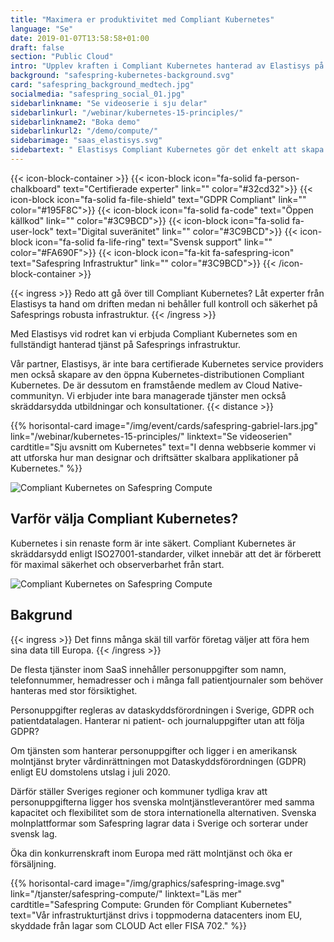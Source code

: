 ```yaml
---
title: "Maximera er produktivitet med Compliant Kubernetes"
language: "Se"
date: 2019-01-07T13:58:58+01:00
draft: false
section: "Public Cloud"
intro: "Upplev kraften i Compliant Kubernetes hanterad av Elastisys på Safesprings infrastruktur."
background: "safespring-kubernetes-background.svg"
card: "safespring_background_medtech.jpg"
socialmedia: "safespring_social_01.jpg"
sidebarlinkname: "Se videoserie i sju delar"
sidebarlinkurl: "/webinar/kubernetes-15-principles/"
sidebarlinkname2: "Boka demo"
sidebarlinkurl2: "/demo/compute/"
sidebarimage: "saas_elastisys.svg"
sidebartext: " Elastisys Compliant Kubernetes gör det enkelt att skapa kluster med hög regelefterlevnad, medan vi ser till att er infrastruktur är optimerad för era specifika behov."
---
```


{{< icon-block-container >}}
    {{< icon-block icon="fa-solid fa-person-chalkboard" text="Certifierade experter" link="" color="#32cd32">}}
    {{< icon-block icon="fa-solid fa-file-shield" text="GDPR Compliant" link="" color="#195F8C">}}
    {{< icon-block icon="fa-solid fa-code" text="Öppen källkod" link="" color="#3C9BCD">}}
    {{< icon-block icon="fa-solid fa-user-lock" text="Digital suveränitet" link="" color="#3C9BCD">}}
    {{< icon-block icon="fa-solid fa-life-ring" text="Svensk support" link="" color="#FA690F">}}
    {{< icon-block icon="fa-kit fa-safespring-icon" text="Safespring Infrastruktur" link="" color="#3C9BCD">}}
{{< /icon-block-container >}}

{{< ingress >}}
Redo att gå över till Compliant Kubernetes? Låt experter från Elastisys ta hand om driften medan ni behåller full kontroll och säkerhet på Safesprings robusta infrastruktur.
{{< /ingress >}}

Med Elastisys vid rodret kan vi erbjuda Compliant Kubernetes som en fullständigt hanterad tjänst på Safesprings infrastruktur.

Vår partner, Elastisys, är inte bara certifierade Kubernetes service providers men också skapare av den öppna Kubernetes-distributionen Compliant Kubernetes. De är dessutom en framstående medlem av Cloud Native-communityn. Vi erbjuder inte bara managerade tjänster men också skräddarsydda utbildningar och konsultationer.
{{< distance >}}

{{% horisontal-card image="/img/event/cards/safespring-gabriel-lars.jpg" link="/webinar/kubernetes-15-principles/" linktext="Se videoserien" cardtitle="Sju avsnitt om Kubernetes" text="I denna webbserie kommer vi att utforska hur man designar och driftsätter skalbara applikationer på Kubernetes." %}}

<!--
<div class="videoplayer">
  <div class="iframe-aspect-ratio iframe responsive-container">
    <div id="player">
    </div>
  </div>
  <script>
    var tag = document.createElement('script');
    tag.src = "https://www.youtube.com/iframe_api";
    var firstScriptTag = document.getElementsByTagName('script')[0];
    firstScriptTag.parentNode.insertBefore(tag, firstScriptTag);
    var player;
    function onYouTubeIframeAPIReady() {
      player = new YT.Player('player', {
        videoId: 'Ae2GVatxzS8',
        playerVars: {
          'modestbranding': 1,
          'iv_load_policy': 3
        },
      });
    }
    function setCurrentTime(slideNum) {
      var object = [ 0, 64, 253, 429, 579, 695, 814, 884, 950, 990, 1032 ];
      player.seekTo(object[slideNum]);
    }
  </script>
  <h3>Avsnitt</h3>
  <div class="playlist">
    <ul>
      <a href="javascript:void(0);" onclick="setCurrentTime(0)"><li>Intro <span>00:00</span></li></a>
      <a href="javascript:void(0);" onclick="setCurrentTime(1)"><li>Access control <span>01:04</span></li></a>
      <a href="javascript:void(0);" onclick="setCurrentTime(2)"><li>Logging <span>04:13</span></li></a>
      <a href="javascript:void(0);" onclick="setCurrentTime(3)"><li>Backup <span>07:09</span></li></a>
      <a href="javascript:void(0);" onclick="setCurrentTime(4)"><li>Continuous compliance <span>09:39</span></li></a>
      <a href="javascript:void(0);" onclick="setCurrentTime(5)"><li>Vulnerability management <span>11:35</span></li></a>
      <a href="javascript:void(0);" onclick="setCurrentTime(6)"><li>Intrusion detection <span>13:34</span></li></a>
      <a href="javascript:void(0);" onclick="setCurrentTime(7)"><li>Network security <span>14:44</span></li></a>
      <a href="javascript:void(0);" onclick="setCurrentTime(8)"><li>Use of cryptography <span>15:50</span></li></a>
      <a href="javascript:void(0);" onclick="setCurrentTime(9)"><li>Capacity management <span>16:30</span></li></a>
      <a href="javascript:void(0);" onclick="setCurrentTime(10)"><li>Sammanfattning <span>17:12</span></li></a>
    </ul>
  </div>
</div>
-->

![Compliant Kubernetes on Safespring Compute](/img/saas/elastisys-safespring-compliant-kubernetes-pyramid.svg)


## Varför välja Compliant Kubernetes?
Kubernetes i sin renaste form är inte säkert. Compliant Kubernetes är skräddarsydd enligt ISO27001-standarder, vilket innebär att det är förberett för maximal säkerhet och observerbarhet från start.

![Compliant Kubernetes on Safespring Compute](/img/saas/safespring-compliant-kubernetes-chart.svg)

## Bakgrund
{{< ingress >}}
Det finns många skäl till varför företag väljer att föra hem sina data till Europa.
{{< /ingress >}}

De flesta tjänster inom SaaS innehåller personuppgifter som namn, telefonnummer, hemadresser och i många fall patientjournaler som behöver hanteras med stor försiktighet.

Personuppgifter regleras av dataskyddsförordningen i Sverige, GDPR och patientdatalagen. Hanterar ni patient- och journaluppgifter utan att följa GDPR?

Om tjänsten som hanterar personuppgifter och ligger i en amerikansk molntjänst bryter vårdinrättningen mot Dataskyddsförordningen (GDPR) enligt EU domstolens utslag i juli 2020.

Därför ställer Sveriges regioner och kommuner tydliga krav att personuppgifterna ligger hos svenska molntjänstleverantörer med samma kapacitet och flexibilitet som de stora internationella alternativen. Svenska molnplattformar som Safespring lagrar data i Sverige och sorterar under svensk lag.

Öka din konkurrenskraft inom Europa med rätt molntjänst och öka er försäljning.

{{% horisontal-card image="/img/graphics/safespring-image.svg" link="/tjanster/safespring-compute/" linktext="Läs mer" cardtitle="Safespring Compute: Grunden för Compliant Kubernetes" text="Vår infrastrukturtjänst drivs i toppmoderna datacenters inom EU, skyddade från lagar som CLOUD Act eller FISA 702." %}}

